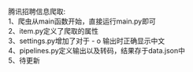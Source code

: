 腾讯招聘信息爬取:\
1、爬虫从main函数开始，直接运行main.py即可\
2、item.py定义了爬取的属性\
3、settings.py增加了对于 - o 输出时正确显示中文\
4、pipelines.py定义输出以及转码，结果存于data.json中\
5、待更新
